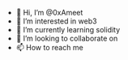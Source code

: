 - 👋 Hi, I’m @0xAmeet
- 👀 I’m interested in web3
- 🌱 I’m currently learning solidity
- 💞️ I’m looking to collaborate on 
- 📫 How to reach me

<!---
0xAmeet/0xAmeet is a ✨ special ✨ repository because its `README.md` (this file) appears on your GitHub profile.
You can click the Preview link to take a look at your changes.
--->
